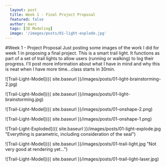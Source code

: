 ```yaml
---
  layout: post
  title: Week 1 - Final Project Proposal
  featured: false
  author: marc
  tags: [3D Modeling]
  image: '/images/posts/01-light-explode.jpg'
---
```


#Week 1 - Project Proposal
Just posting some images of the work I did for week 1 in proposing a final project. This is a smart trail light. It functions as part of a set of trail lights to allow users (running or walking) to log their progress. I'll post more information about what I have in mind and why this is neat when I have more time...class starts in 30min. 

![Trail-Light-Model]({{ site.baseurl }}/images/posts/01-light-brainstorming-2.jpg)

![Trail-Light-Model]({{ site.baseurl }}/images/posts/01-light-brainstorming.jpg)

![Trail-Light-Model]({{ site.baseurl }}/images/posts/01-onshape-2.png)

![Trail-Light-Model]({{ site.baseurl }}/images/posts/01-onshape-1.png)

![Trail-Light-Exploded]({{ site.baseurl }}/images/posts/01-light-explode.jpg "Everything is parametric, including consideration of the seal")

![Trail-Light-Model]({{ site.baseurl }}/images/posts/01-trail-light.jpg "Not very good at rendering yet...")

![Trail-Light-Model]({{ site.baseurl }}/images/posts/01-trail-light-laser.jpg)
